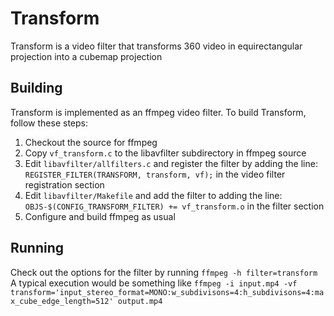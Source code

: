 # Transform

Transform is a video filter that transforms 360 video in equirectangular projection into a cubemap projection

## Building

Transform is implemented as an ffmpeg video filter. To build Transform, follow these steps:

1. Checkout the source for ffmpeg
2. Copy `vf_transform.c` to the libavfilter subdirectory in ffmpeg source
3. Edit `libavfilter/allfilters.c` and register the filter by adding the line: `REGISTER_FILTER(TRANSFORM, transform, vf);` in the video filter registration section
4. Edit `libavfilter/Makefile` and add the filter to adding the line: `OBJS-$(CONFIG_TRANSFORM_FILTER) += vf_transform.o` in the filter section
5. Configure and build ffmpeg as usual

## Running

Check out the options for the filter by running `ffmpeg -h filter=transform`
A typical execution would be something like `ffmpeg -i input.mp4 -vf transform='input_stereo_format=MONO:w_subdivisons=4:h_subdivisons=4:max_cube_edge_length=512' output.mp4`
